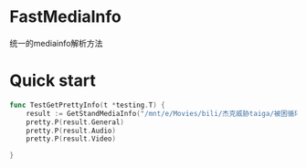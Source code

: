 # FastMediaInfo
统一的mediainfo解析方法
# Quick start
```go
func TestGetPrettyInfo(t *testing.T) {
	result := GetStandMediaInfo("/mnt/e/Movies/bili/杰克威胁taiga/被困循环中的不止2B还有她尼尔短篇小说过于平静的海洋解说.mkv")
	pretty.P(result.General)
	pretty.P(result.Audio)
	pretty.P(result.Video)

}
```